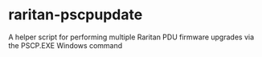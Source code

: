 # raritan-pscpupdate
A helper script for performing multiple Raritan PDU firmware upgrades via the PSCP.EXE Windows command
